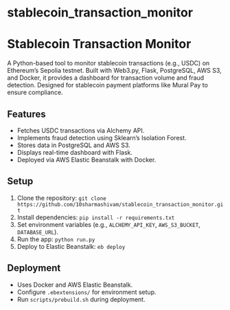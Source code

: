 # stablecoin_transaction_monitor

# Stablecoin Transaction Monitor

A Python-based tool to monitor stablecoin transactions (e.g., USDC) on Ethereum’s Sepolia testnet. Built with Web3.py, Flask, PostgreSQL, AWS S3, and Docker, it provides a dashboard for transaction volume and fraud detection. Designed for stablecoin payment platforms like Mural Pay to ensure compliance.

## Features
- Fetches USDC transactions via Alchemy API.
- Implements fraud detection using Sklearn’s Isolation Forest.
- Stores data in PostgreSQL and AWS S3.
- Displays real-time dashboard with Flask.
- Deployed via AWS Elastic Beanstalk with Docker.

## Setup
1. Clone the repository: `git clone https://github.com/10sharmashivam/stablecoin_transaction_monitor.git`
2. Install dependencies: `pip install -r requirements.txt`
3. Set environment variables (e.g., `ALCHEMY_API_KEY`, `AWS_S3_BUCKET`, `DATABASE_URL`).
4. Run the app: `python run.py`
5. Deploy to Elastic Beanstalk: `eb deploy`

## Deployment
- Uses Docker and AWS Elastic Beanstalk.
- Configure `.ebextensions/` for environment setup.
- Run `scripts/prebuild.sh` during deployment.

